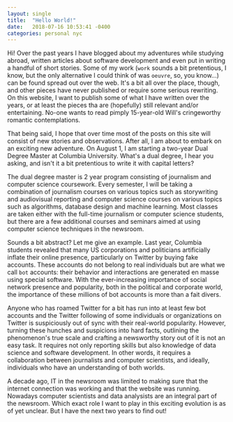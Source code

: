 ```yaml
---
layout: single
title:  "Hello World!"
date:   2018-07-16 10:53:41 -0400
categories: personal nyc
---
```


Hi! Over the past years I have blogged about my adventures while studying abroad, written articles about software development and even put in writing a handful of short stories. Some of my work (`work` sounds a bit pretentious, I know, but the only alternative I could think of was `oeuvre`, so, you know...) can be found spread out over the web. It's a bit all over the place, though, and other pieces have never published or require some serious rewriting. On this website, I want to publish some of what I have written over the years, or at least the pieces tha are (hopefully) still relevant and/or entertaining. No-one wants to read pimply 15-year-old Will's cringeworthy romantic contemplations.

That being said, I hope that over time most of the posts on this site will consist of new stories and observations. After all, I am about to embark on an exciting new adventure. On August 1, I am starting a two-year Dual Degree Master at Columbia University. What's a dual degree, I hear you asking, and isn't it a bit pretentious to write it with capital letters?

The dual degree master is 2 year program consisting of journalism and computer science coursework. Every semester, I will be taking a combination of journalism courses on various topics such as storywriting and audiovisual reporting and computer science courses on various topics such as algorithms, database design and machine learning. Most classes are taken either with the full-time journalism or computer science students, but there are a few additional courses and seminars aimed at using computer science techniques in the newsroom.

Sounds a bit abstract? Let me give an example. Last year, Columbia students revealed that many US corporations and politicians artificially inflate their online presence, particularly on Twitter by buying fake accounts. These accounts do not belong to real individuals but are what we call `bot` accounts: their behavior and interactions are generated en masse using special software. With the ever-increasing importance of social network presence and popularity, both in the political and corporate world, the importance of these millions of bot accounts is more than a fait divers.

Anyone who has roamed Twitter for a bit has run into at least few bot accounts and the Twitter following of some individuals or organizations on Twitter is suspiciously out of sync with their real-world popularity. However, turning these hunches and suspicions into hard facts, outlining the phenomenon's true scale and crafting a newsworthy story out of it is not an easy task. It requires not only reporting skills but also knowledge of data science and software development. In other words, it requires a collaboration between journalists and computer scientists, and ideally, individuals who have an understanding of both worlds.

A decade ago, IT in the newsroom was limited to making sure that the internet connection was working and that the website was running. Nowadays computer scientists and data analysists are an integral part of the newsroom. Which exact role I want to play in this exciting evolution is as of yet unclear. But I have the next two years to find out!
